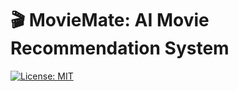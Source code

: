 # 🎬 MovieMate: AI Movie Recommendation System

[![License: MIT](https://img.shields.io/badge/License-MIT-yellow.svg)](LICENSE)

